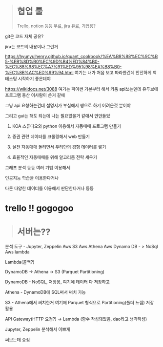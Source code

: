 > # 협업 툴
>
> Trello, notion 등등 무료, jira 유료, 기업용?



git은 코드 자체 공유?

jira는 코드의 내용이나 그런거



https://hyunyulhenry.github.io/quant_cookbook/%EA%B8%88%EC%9C%B5-%EB%8D%B0%EC%9D%B4%ED%84%B0-%EC%88%98%EC%A7%91%ED%95%98%EA%B8%B0-%EC%8B%AC%ED%99%94.html
여기는 내가 처음 보고 따라한건데 안전하게 백테스팅 시작하기 좋은데야

https://wikidocs.net/3088
여기는 파이썬 기본부터 해서 키움 api쓰는덴데 유투브에 프로그램 동산 이사람이 쓴거 같애

그냥 api 요청하는건데 설명서가 부실해서 쌩으로 하기 어려운것 뿐이야



그리고 gui는 해도 되는데 나는 필요없을거 같애서 안만들었



1. KOA 스튜디오와 python 이용해서 자동매매 프로그램 만들기

2. 증권 관련 데이터를 크롤링해서 web 만들기
3. 실전 자동매매 돌리면서 우리만의 경험 데이터를 쌓기
4. 효율적인 자동매매를 위해 알고리즘 전략 세우기

그래프 분석 등등 여러 기법 이용해서

인공지능 학습을 이용한다거나

다른 다양한 데이터를 이용해서 판단한다거나 등등

# trello !! gogogoo



> # 서버는??



분석 도구 - Jupyter, Zeppelin
Aws S3 
Aws Athena
Aws Dynamo DB - > NoSql
Aws lambda



Lambda(콜백?)

DynamoDB -> Athena -> S3 (Parquet Partitioning)

DynamoDB - NoSQL, 저장용, 여기에 데이터 다 저장하고

Athena - DynamoDB에 SQL써서 써치 가능

S3 - Athena에서 써치한거 여기에 Parquet 형식으로 Partitioning(폴더 느낌) 저장 활용



API Gateway(HTTP 요청?) -> Lambda (함수 작성돼있음, dao라고 생각하셈)



Jupyter, Zeppelin 분석해서 이쁘게 



써보는데 중점